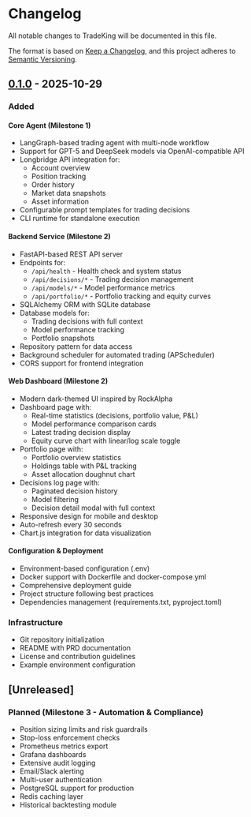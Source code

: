 # Changelog

All notable changes to TradeKing will be documented in this file.

The format is based on [Keep a Changelog](https://keepachangelog.com/en/1.0.0/),
and this project adheres to [Semantic Versioning](https://semver.org/spec/v2.0.0.html).

## [0.1.0] - 2025-10-29

### Added

#### Core Agent (Milestone 1)
- LangGraph-based trading agent with multi-node workflow
- Support for GPT-5 and DeepSeek models via OpenAI-compatible API
- Longbridge API integration for:
  - Account overview
  - Position tracking
  - Order history
  - Market data snapshots
  - Asset information
- Configurable prompt templates for trading decisions
- CLI runtime for standalone execution

#### Backend Service (Milestone 2)
- FastAPI-based REST API server
- Endpoints for:
  - `/api/health` - Health check and system status
  - `/api/decisions/*` - Trading decision management
  - `/api/models/*` - Model performance metrics
  - `/api/portfolio/*` - Portfolio tracking and equity curves
- SQLAlchemy ORM with SQLite database
- Database models for:
  - Trading decisions with full context
  - Model performance tracking
  - Portfolio snapshots
- Repository pattern for data access
- Background scheduler for automated trading (APScheduler)
- CORS support for frontend integration

#### Web Dashboard (Milestone 2)
- Modern dark-themed UI inspired by RockAlpha
- Dashboard page with:
  - Real-time statistics (decisions, portfolio value, P&L)
  - Model performance comparison cards
  - Latest trading decision display
  - Equity curve chart with linear/log scale toggle
- Portfolio page with:
  - Portfolio overview statistics
  - Holdings table with P&L tracking
  - Asset allocation doughnut chart
- Decisions log page with:
  - Paginated decision history
  - Model filtering
  - Decision detail modal with full context
- Responsive design for mobile and desktop
- Auto-refresh every 30 seconds
- Chart.js integration for data visualization

#### Configuration & Deployment
- Environment-based configuration (.env)
- Docker support with Dockerfile and docker-compose.yml
- Comprehensive deployment guide
- Project structure following best practices
- Dependencies management (requirements.txt, pyproject.toml)

### Infrastructure
- Git repository initialization
- README with PRD documentation
- License and contribution guidelines
- Example environment configuration

## [Unreleased]

### Planned (Milestone 3 - Automation & Compliance)
- Position sizing limits and risk guardrails
- Stop-loss enforcement checks
- Prometheus metrics export
- Grafana dashboards
- Extensive audit logging
- Email/Slack alerting
- Multi-user authentication
- PostgreSQL support for production
- Redis caching layer
- Historical backtesting module

[0.1.0]: https://github.com/idealwei/TradeKing/releases/tag/v0.1.0
